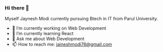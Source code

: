 ### Hi there 👋

Myself Jaynesh Modi currently pursuing Btech in IT from Parul University.
 
- 🔭 I’m currently working on Web Development
- 🌱 I’m currently learning React
- 💬 Ask me about Web Development
- 📫 How to reach me: jaineshmodi76@gmail.com

